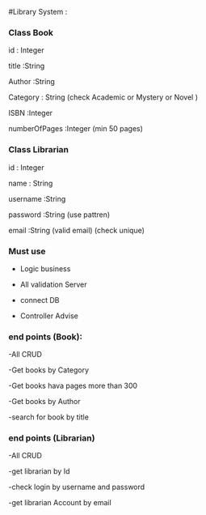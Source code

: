 
#Library System :

### Class Book 

id : Integer   

title :String  

Author :String 

Category : String (check Academic or Mystery or Novel )

ISBN :Integer 

numberOfPages :Integer  (min 50 pages)


### Class Librarian 

id : Integer

name : String 

username :String

password :String  (use pattren)

email :String     (valid email) (check unique)



### Must use 
- Logic business 

- All validation Server 

- connect DB

- Controller Advise 


### end points (Book):

-All CRUD 

-Get books by Category

-Get books hava pages more than 300

-Get books by Author 

-search for book by title 


### end points (Librarian)

-All CRUD

-get librarian by Id 

-check login by username and password 

-get librarian Account by email 


